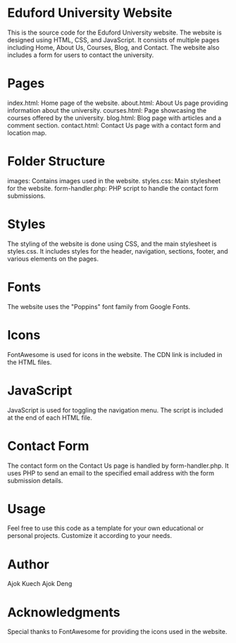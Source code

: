 # Eduford University Website
This is the source code for the Eduford University website. The website is designed using HTML, CSS, and JavaScript. It consists of multiple pages including Home, About Us, Courses, Blog, and Contact. The website also includes a form for users to contact the university.

# Pages
index.html: Home page of the website.
about.html: About Us page providing information about the university.
courses.html: Page showcasing the courses offered by the university.
blog.html: Blog page with articles and a comment section.
contact.html: Contact Us page with a contact form and location map.
# Folder Structure
images: Contains images used in the website.
styles.css: Main stylesheet for the website.
form-handler.php: PHP script to handle the contact form submissions.
# Styles
The styling of the website is done using CSS, and the main stylesheet is styles.css. It includes styles for the header, navigation, sections, footer, and various elements on the pages.

# Fonts
The website uses the "Poppins" font family from Google Fonts.

# Icons
FontAwesome is used for icons in the website. The CDN link is included in the HTML files.

# JavaScript
JavaScript is used for toggling the navigation menu. The script is included at the end of each HTML file.

# Contact Form
The contact form on the Contact Us page is handled by form-handler.php. It uses PHP to send an email to the specified email address with the form submission details.

# Usage
Feel free to use this code as a template for your own educational or personal projects. Customize it according to your needs.

# Author
Ajok Kuech Ajok Deng
# Acknowledgments
Special thanks to FontAwesome for providing the icons used in the website.
